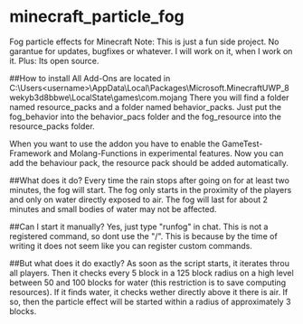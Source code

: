 # minecraft_particle_fog

Fog particle effects for Minecraft
Note: This is just a fun side project. No garantue for updates, bugfixes or whatever. I will work on it, when I work on it. Plus: Its open source.

##How to install
All Add-Ons are located in C:\Users\<username>\AppData\Local\Packages\Microsoft.MinecraftUWP_8wekyb3d8bbwe\LocalState\games\com.mojang
There you will find a folder named resource_packs and a folder named behavior_packs.
Just put the fog_behavior into the behavior_pacs folder and the fog_resource into the resource_packs folder.

When you want to use the addon you have to enable the GameTest-Framework and Molang-Functions in experimental features.
Now you can add the behaviour pack, the resource pack should be added automatically.

##What does it do?
Every time the rain stops after going on for at least two minutes, the fog will start.
The fog only starts in the proximity of the players and only on water directly exposed to air.
The fog will last for about 2 minutes and small bodies of water may not be affected.

##Can I start it manually?
Yes, just type "runfog" in chat. 
This is not a registered command, so dont use the "/".
This is because by the time of writing it does not seem like you can register custom commands.

##But what does it do exactly?
As soon as the script starts, it iterates throu all players. 
Then it checks every 5 block in a 125 block radius on a high level between 50 and 100 blocks for water (this restriction is to save computing resources).
If it finds water, it checks wether directly above it there is air. 
If so, then the particle effect will be started within a radius of approximately 3 blocks.

